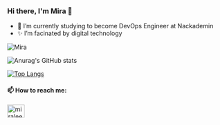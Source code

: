 ### Hi there, I'm Mira 👋
- 🌱 I’m currently studying to become DevOps Engineer at Nackademin
- ✨ I’m facinated by digital technology

![Mira](https://komarev.com/ghpvc/?username=miralee94&color=c792ea&style=plastic&label=Profile+Views)

![Anurag's GitHub stats](https://github-readme-stats.vercel.app/api?username=miralee94&count_private=true&show_icons=true&theme=tokyonight&include_all_commits=true)

[![Top Langs](https://github-readme-stats.vercel.app/api/top-langs/?username=miralee94&count_private=true&layout=compact&theme=tokyonight)](https://github.com/miralee94)

<h4 align="left">📫 How to reach me:</h4>
<p align="left">
<a href="https://linkedin.com/in/miralee1994" target="blank"><img align="center" src="https://raw.githubusercontent.com/rahuldkjain/github-profile-readme-generator/master/src/images/icons/Social/linked-in-alt.svg" alt="miralee1994" height="30" width="40" /></a>
 
<!--
**miralee94/miralee94** is a ✨ _special_ ✨ repository because its `README.md` (this file) appears on your GitHub profile.

Here are some ideas to get you started:

- 🔭 I’m currently working on ...
- 🌱 I’m currently learning ...
- 👯 I’m looking to collaborate on ...
- 🤔 I’m looking for help with ...
- 💬 Ask me about ...
- 📫 How to reach me: ...
- 😄 Pronouns: ...
- ⚡ Fun fact: ...
-->


